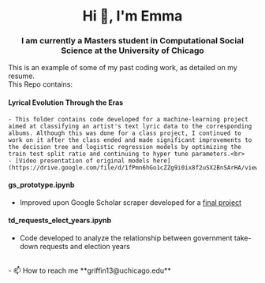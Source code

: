 <h1 align="center">Hi 👋, I'm Emma</h1>
<h3 align="center">I am currently a Masters student in Computational Social Science at the University of Chicago</h3>

This is an example of some of my past coding work, as detailed on my resume.
<br>
This Repo contains: <br>
#### Lyrical Evolution Through the Eras
    - This folder contains code developed for a machine-learning project aimed at classifying an artist's text lyric data to the corresponding albums. Although this was done for a class project, I continued to work on it after the class ended and made significant improvements to the decision tree and logistic regression models by optimizing the train test split ratio and continuing to hyper tune parameters.<br>
    - [Video presentation of original models here](https://drive.google.com/file/d/1fPmn6hGo1cZZg9i0ix8f2uSX2BnSArHA/view)
#### gs_prototype.ipynb
   - Improved upon Google Scholar scraper developed for a [final project](https://github.com/macs30122-winter24/final-project-aepy)
#### td_requests_elect_years.ipynb 
   - Code developed to analyze the relationship between government take-down requests and election years
<br>
- 📫 How to reach me **griffin13@uchicago.edu**
